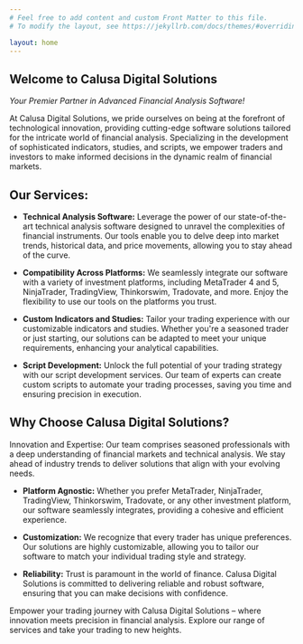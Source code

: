 ```yaml
---
# Feel free to add content and custom Front Matter to this file.
# To modify the layout, see https://jekyllrb.com/docs/themes/#overriding-theme-defaults

layout: home
---
```


## Welcome to Calusa Digital Solutions
*Your Premier Partner in Advanced Financial Analysis Software!*

At Calusa Digital Solutions, we pride ourselves on being at the forefront of technological innovation, providing cutting-edge software solutions tailored for the intricate world of financial analysis. Specializing in the development of sophisticated indicators, studies, and scripts, we empower traders and investors to make informed decisions in the dynamic realm of financial markets.

## Our Services:

* **Technical Analysis Software:**
Leverage the power of our state-of-the-art technical analysis software designed to unravel the complexities of financial instruments. Our tools enable you to delve deep into market trends, historical data, and price movements, allowing you to stay ahead of the curve.

* **Compatibility Across Platforms:**
We seamlessly integrate our software with a variety of investment platforms, including MetaTrader 4 and 5, NinjaTrader, TradingView, Thinkorswim, Tradovate, and more. Enjoy the flexibility to use our tools on the platforms you trust.

* **Custom Indicators and Studies:**
Tailor your trading experience with our customizable indicators and studies. Whether you're a seasoned trader or just starting, our solutions can be adapted to meet your unique requirements, enhancing your analytical capabilities.

* **Script Development:**
Unlock the full potential of your trading strategy with our script development services. Our team of experts can create custom scripts to automate your trading processes, saving you time and ensuring precision in execution.

## Why Choose Calusa Digital Solutions?

Innovation and Expertise: Our team comprises seasoned professionals with a deep understanding of financial markets and technical analysis. We stay ahead of industry trends to deliver solutions that align with your evolving needs.

* **Platform Agnostic:**
Whether you prefer MetaTrader, NinjaTrader, TradingView, Thinkorswim, Tradovate, or any other investment platform, our software seamlessly integrates, providing a cohesive and efficient experience.

* **Customization:**
We recognize that every trader has unique preferences. Our solutions are highly customizable, allowing you to tailor our software to match your individual trading style and strategy.

* **Reliability:**
Trust is paramount in the world of finance. Calusa Digital Solutions is committed to delivering reliable and robust software, ensuring that you can make decisions with confidence.

Empower your trading journey with Calusa Digital Solutions – where innovation meets precision in financial analysis. Explore our range of services and take your trading to new heights.
